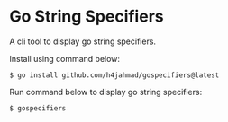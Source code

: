 # Go String Specifiers

A cli tool to display go string specifiers.

Install using command below:

`$ go install github.com/h4jahmad/gospecifiers@latest`

Run command below to display go string specifiers:

`$ gospecifiers`
